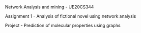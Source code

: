 Network Analysis and mining - UE20CS344

Assignment 1 - Analysis of fictional novel using network analysis

Project - Prediction of molecular properties using graphs 


